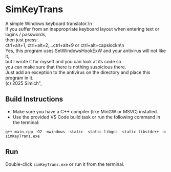 # SimKeyTrans

A simple Windows keyboard translator.\n\
If you suffer from an inappropriate keyboard layout when entering text or logins / passwords,\
then just press:\
ctrl+alt+1, ctrl+alt+2,...ctrl+alt+9 or ctrl+alt+capslockn\n\
Yes, this program uses SetWindowsHookExW and your antivirus will not like it, \
but I wrote it for myself and you can look at its code so \
you can make sure that there is nothing suspicious there.\
Just add an exception to the antivirus on the directory and place this program in it.\
(c) 2025 Simich",

## Build Instructions

- Make sure you have a C++ compiler (like MinGW or MSVC) installed.
- Use the provided VS Code build task or run the following command in the terminal:

```
g++ main.cpp -O2 -mwindows -static -static-libgcc -static-libstdc++ -o simKeyTrans.exe
```

## Run

Double-click `simKeyTrans.exe` or run it from the terminal.
